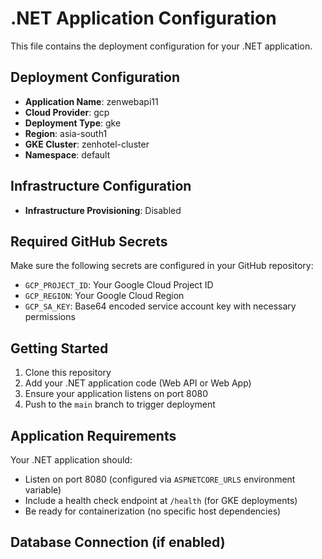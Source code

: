# .NET Application Configuration

This file contains the deployment configuration for your .NET application.

## Deployment Configuration

- **Application Name**: zenwebapi11
- **Cloud Provider**: gcp
- **Deployment Type**: gke
- **Region**: asia-south1
- **GKE Cluster**: zenhotel-cluster
- **Namespace**: default
## Infrastructure Configuration

- **Infrastructure Provisioning**: Disabled

## Required GitHub Secrets

Make sure the following secrets are configured in your GitHub repository:

- `GCP_PROJECT_ID`: Your Google Cloud Project ID
- `GCP_REGION`: Your Google Cloud Region  
- `GCP_SA_KEY`: Base64 encoded service account key with necessary permissions

## Getting Started

1. Clone this repository
2. Add your .NET application code (Web API or Web App)
3. Ensure your application listens on port 8080
4. Push to the `main` branch to trigger deployment

## Application Requirements

Your .NET application should:

- Listen on port 8080 (configured via `ASPNETCORE_URLS` environment variable)
- Include a health check endpoint at `/health` (for GKE deployments)
- Be ready for containerization (no specific host dependencies)

## Database Connection (if enabled)
